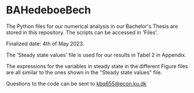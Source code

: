 # BAHedeboeBech

The Python files for our numerical analysis in our Bachelor's Thesis are stored in this repository. The scripts can be accessed in 'Files'.

Finalized date: 4th of May 2023.

The 'Steady state values' file is used for our results in Tabel 2 in Appendix. 

The expressions for the variables in steady state in the different Figure files are all similar to the ones shown in the "Steady state values" file. 

Questions to the code can be sent to kbq655@econ.ku.dk
